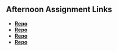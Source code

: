 ## Afternoon Assignment Links

* **[Repo](https://github.com/rsvickers/scoreboard)**
* **[Repo](https://github.com/rsvickers/swarm)**
* **[Repo](https://github.com/rsvickers/icecream-parlor)**
* **[Repo](https://github.com/rsvickers/boss-monster)**
